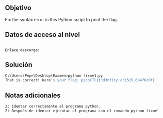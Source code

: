 ## Objetivo
Fix the syntax error in this Python script to print the flag.
## Datos de acceso al nivel
```

Enlace descarga: 

```
## Solución

```bash
C:\Users\Pepe\Desktop\Examen>python fixme1.py
That is correct! Here's your flag: picoCTF{1nd3nt1ty_cr1515_6a476c8f}
```
## Notas adicionales
```bash
1: Identar correctamente el programa python.
2: Después de identar ejecutar el programa con el comando python fixme1.py

```